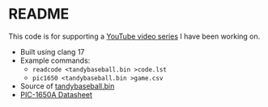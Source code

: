 # README

This code is for supporting a [YouTube video series](https://www.youtube.com/watch?v=-Hw26E69MB8&list=PL_-a4mqABU19Y3uiX6TaPjW03IKce9Zkm) I have been working on.

* Built using clang 17
* Example commands: 
  * `readcode <tandybaseball.bin >code.lst`
  * `pic1650 <tandybaseball.bin >game.csv`
* Source of [tandybaseball.bin](https://seanriddle.com/pic1650a.html)
* [PIC-1650A Datasheet](http://bitsavers.trailing-edge.com/components/gi/PIC/1983_PIC_Series_Microcomputer_Data_Manual.pdf)
